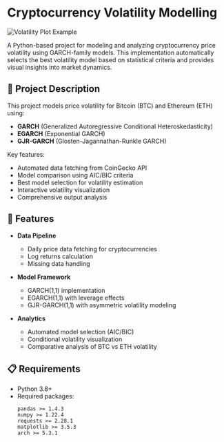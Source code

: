 # Cryptocurrency Volatility Modelling 

![Volatility Plot Example](volatility_plot.png)

A Python-based project for modeling and analyzing cryptocurrency price volatility using GARCH-family models. This implementation automatically selects the best volatility model based on statistical criteria and provides visual insights into market dynamics.

## 📌 Project Description

This project models price volatility for Bitcoin (BTC) and Ethereum (ETH) using:
- **GARCH** (Generalized Autoregressive Conditional Heteroskedasticity)
- **EGARCH** (Exponential GARCH)
- **GJR-GARCH** (Glosten-Jagannathan-Runkle GARCH)

Key features:
- Automated data fetching from CoinGecko API
- Model comparison using AIC/BIC criteria
- Best model selection for volatility estimation
- Interactive volatility visualization
- Comprehensive output analysis

## 🚀 Features

- **Data Pipeline**
  - Daily price data fetching for cryptocurrencies
  - Log returns calculation
  - Missing data handling
  
- **Model Framework**
  - GARCH(1,1) implementation
  - EGARCH(1,1) with leverage effects
  - GJR-GARCH(1,1) with asymmetric volatility modeling
  
- **Analytics**
  - Automated model selection (AIC/BIC)
  - Conditional volatility visualization
  - Comparative analysis of BTC vs ETH volatility

## 📋 Requirements

- Python 3.8+
- Required packages:
  ```text
  pandas >= 1.4.3
  numpy >= 1.22.4
  requests >= 2.28.1
  matplotlib >= 3.5.3
  arch >= 5.3.1
